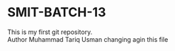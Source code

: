 # SMIT-BATCH-13
This is my first git repository.
<br>
Author Muhammad Tariq Usman
changing agin this file